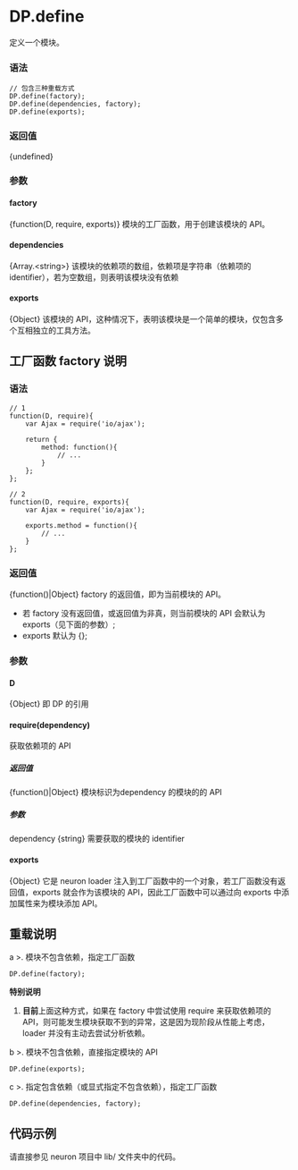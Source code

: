DP.define
====

定义一个模块。


### 语法

	// 包含三种重载方式
	DP.define(factory);
	DP.define(dependencies, factory);
	DP.define(exports);
	

### 返回值
{undefined}


### 参数

#### factory
{function(D, require, exports)} 模块的工厂函数，用于创建该模块的 API。


#### dependencies
{Array.\<string\>} 该模块的依赖项的数组，依赖项是字符串（依赖项的 identifier），若为空数组，则表明该模块没有依赖


#### exports
{Object} 该模块的 API，这种情况下，表明该模块是一个简单的模块，仅包含多个互相独立的工具方法。



工厂函数 factory 说明
----

### 语法

	// 1
	function(D, require){
		var Ajax = require('io/ajax');
		
		return {
			method: function(){
				// ...
			}
		};
	};
	
	// 2
	function(D, require, exports){
		var Ajax = require('io/ajax');
		
		exports.method = function(){
			// ...
		}
	};

### 返回值
{function()|Object} factory 的返回值，即为当前模块的 API。

- 若 factory 没有返回值，或返回值为非真，则当前模块的 API 会默认为 exports（见下面的参数）;
- exports 默认为 {};

### 参数

#### D
{Object} 即 DP 的引用

#### require(dependency)
获取依赖项的 API

##### 返回值
{function()|Object} 模块标识为dependency 的模块的的 API

##### 参数
dependency {string} 需要获取的模块的 identifier

#### exports
{Object} 它是 neuron loader 注入到工厂函数中的一个对象，若工厂函数没有返回值，exports 就会作为该模块的 API，因此工厂函数中可以通过向 exports 中添加属性来为模块添加 API。


重载说明
----

a >. 模块不包含依赖，指定工厂函数

	DP.define(factory);
	
**特别说明** 

1. **目前**上面这种方式，如果在 factory 中尝试使用 require 来获取依赖项的 API，则可能发生模块获取不到的异常，这是因为现阶段从性能上考虑，loader 并没有主动去尝试分析依赖。
	
b >. 模块不包含依赖，直接指定模块的 API
	
	DP.define(exports);
	
c >. 指定包含依赖（或显式指定不包含依赖），指定工厂函数
	
	DP.define(dependencies, factory);


代码示例
----

请直接参见 neuron 项目中 lib/ 文件夹中的代码。

